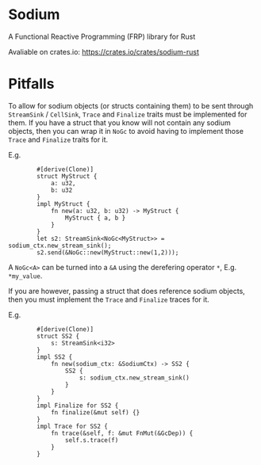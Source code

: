 # Sodium
A Functional Reactive Programming (FRP) library for Rust

Avaliable on crates.io: https://crates.io/crates/sodium-rust

# Pitfalls

To allow for sodium objects (or structs containing them) to be sent through ```StreamSink``` / ```CellSink```, ```Trace``` and ```Finalize``` traits must be implemented for them. If you have a struct that you know will not contain any sodium objects, then you can wrap it in ```NoGc``` to avoid having to implement those ```Trace``` and ```Finalize``` traits for it.

E.g.
```
        #[derive(Clone)]
        struct MyStruct {
            a: u32,
            b: u32
        }
        impl MyStruct {
            fn new(a: u32, b: u32) -> MyStruct {
                MyStruct { a, b }
            }
        }
        let s2: StreamSink<NoGc<MyStruct>> = sodium_ctx.new_stream_sink();
        s2.send(&NoGc::new(MyStruct::new(1,2)));
```

A ```NoGc<A>``` can be turned into a ```&A``` using the derefering operator ```*```, E.g. ```*my_value```.

If you are however, passing a struct that does reference sodium objects, then you must implement the ```Trace``` and ```Finalize``` traces for it.

E.g.
```
        #[derive(Clone)]
        struct SS2 {
            s: StreamSink<i32>
        }
        impl SS2 {
            fn new(sodium_ctx: &SodiumCtx) -> SS2 {
                SS2 {
                    s: sodium_ctx.new_stream_sink()
                }
            }
        }
        impl Finalize for SS2 {
            fn finalize(&mut self) {}
        }
        impl Trace for SS2 {
            fn trace(&self, f: &mut FnMut(&GcDep)) {
                self.s.trace(f)
            }
        }
```
